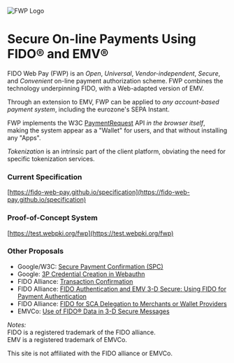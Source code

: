 ![FWP Logo](https://fido-web-pay.github.io/specification/images/fwp.svg)
# Secure On-line Payments Using FIDO&reg; and EMV&reg;
FIDO Web Pay (FWP) is an _Open_, _Universal_, _Vendor-independent_, _Secure_, and _Convenient_ on-line payment authorization scheme.
FWP combines the technology underpinning FIDO, with a Web-adapted version of EMV.

Through an extension to EMV, FWP can be applied to _any account-based
payment system_, including the eurozone's SEPA Instant.

FWP implements the W3C [PaymentRequest](https://www.w3.org/TR/payment-request/) API _in the browser itself_,
making the system appear as a "Wallet" for users, and that without
installing any "Apps".

_Tokenization_ is an intrinsic part of the client platform, obviating the need for specific tokenization services.

### Current Specification
[https://fido-web-pay.github.io/specification](https://fido-web-pay.github.io/specification)

### Proof-of-Concept System
[https://test.webpki.org/fwp](https://test.webpki.org/fwp)

### Other Proposals
- Google/W3C: [Secure Payment Confirmation (SPC)](https://github.com/w3c/secure-payment-confirmation)
- Google: [3P Credential Creation in Webauthn](https://www.w3.org/2020/02/3p-creds-20200219.pdf)
- FIDO Alliance: [Transaction Confirmation](https://fidoalliance.org/white-paper-fido-transaction-confirmation/)
- FIDO Alliance: [FIDO Authentication and EMV 3-D Secure:
Using FIDO for Payment Authentication](https://media.fidoalliance.org/wp-content/uploads/2020/09/FIDO-and-EMV-3DS-Technical-Note-2020-09-01.pdf)
- FIDO Alliance: [FIDO for SCA Delegation to Merchants or Wallet Providers](https://fidoalliance.org/white-paper-fido-for-sca-delegation-to-merchants-or-wallet-providers/)
- EMVCo: [Use of FIDO® Data in 3-D Secure Messages](https://www.emvco.com/terms-of-use/?u=wp-content/uploads/documents/EMVCo_3DS_FIDOData-WPv1.0_20200710.pdf)

_Notes:_<br>
FIDO is a registered trademark of the FIDO alliance.<br>
EMV is a registered trademark of EMVCo.

This site is not affiliated with the FIDO alliance or EMVCo.
